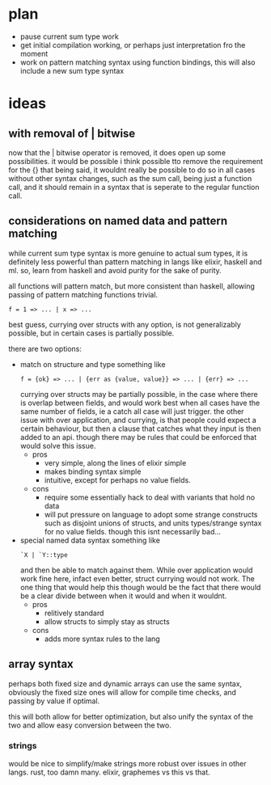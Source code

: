 # plan

- pause current sum type work 
- get initial compilation working, or perhaps just interpretation fro the moment
- work on pattern matching syntax using function bindings, this will also include a new sum type syntax

# ideas

## with removal of | bitwise
    
now that the | bitwise operator is removed, it does open up some possibilities.
it would be possible i think possible tto remove the requirement for the {}
that being said, it wouldnt really be possible to do so in all cases without other syntax changes, 
such as the sum call, being just a function call, and it should remain in a syntax that is seperate to the regular function call.

## considerations on named data and pattern matching

while current sum type syntax is more genuine to actual sum types,
it is definitely less powerful than pattern matching in langs like elixir, haskell and ml.
so, learn from haskell and avoid purity for the sake of purity.

all functions will pattern match, but more consistent than haskell, allowing passing of pattern matching functions trivial.
```
f = 1 => ... | x => ...
```

best guess, currying over structs with any option, is not generalizably possible,
but in certain cases is partially possible.

there are two options:
- match on structure and type
    something like
    ```
    f = {ok} => ... | {err as {value, value}} => ... | {err} => ...
    ```
    currying over structs may be partially possible, in the case where there is overlap between fields,
    and would work best when all cases have the same number of fields, ie a catch all case will just trigger.
    the other issue with over application, and currying,
    is that people could expect a certain behaviour, but then a clause that catches what they input is then added to an api.
    though there may be rules that could be enforced that would solve this issue.
    - pros
        - very simple, along the lines of elixir simple
        - makes binding syntax simple
        - intuitive, except for perhaps no value fields.
    - cons
        - require some essentially hack to deal with variants that hold no data
        - will put pressure on language to adopt some strange constructs
            such as disjoint unions of structs, and units types/strange syntax for no value fields.
            though this isnt necessarily bad...
- special named data syntax
    something like 
    ```
    `X | `Y::type
    ```
    and then be able to match against them. 
    While over application would work fine here, infact even better, struct currying would not work. 
    The one thing that would help this though would be the fact that there would be a clear divide between when it would and when it wouldnt.
    - pros
        - relitively standard
        - allow structs to simply stay as structs
    - cons
        - adds more syntax rules to the lang

## array syntax

perhaps both fixed size and dynamic arrays can use the same syntax,
obviously the fixed size ones will allow for compile time checks, and passing by value if optimal.

this will both allow for better optimization, but also unify the syntax of the two and allow easy conversion between the two.

### strings

would be nice to simplify/make strings more robust over issues in other langs.
rust, too damn many. 
elixir, graphemes vs this vs that.
